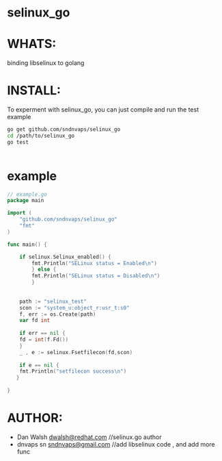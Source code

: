 # selinux_go


# WHATS:


binding libselinux to golang 


# INSTALL:


To experment with selinux_go, you can just compile and run the test example 

```bash 
go get github.com/sndnvaps/selinux_go 
cd /path/to/selinux_go
go test 
  
```


# example 

```go 
// example.go 
package main

import (
	"github.com/sndnvaps/selinux_go"
	"fmt"
)

func main() {

	if selinux.Selinux_enabled() {
		fmt.Println("SELinux status = Enabled\n")
		} else {
		fmt.Println("SELinux status = Disabled\n")
		}
		
		
	path := "selinux_test"
	scon := "system_u:object_r:usr_t:s0"
	f, err := os.Create(path)
	var fd int 
	
	if err == nil {
	fd = int(f.Fd())
	}
	_ , e := selinux.Fsetfilecon(fd,scon) 
	
	if e == nil {
	fmt.Println("setfilecon success\n")
   }
   
}

```
		
	


# AUTHOR: 

- Dan Walsh <dwalsh@redhat.com>    //selinux.go author 
- dnvaps sn <sndnvaps@gmail.com>   //add libselinux code , and add more func 



